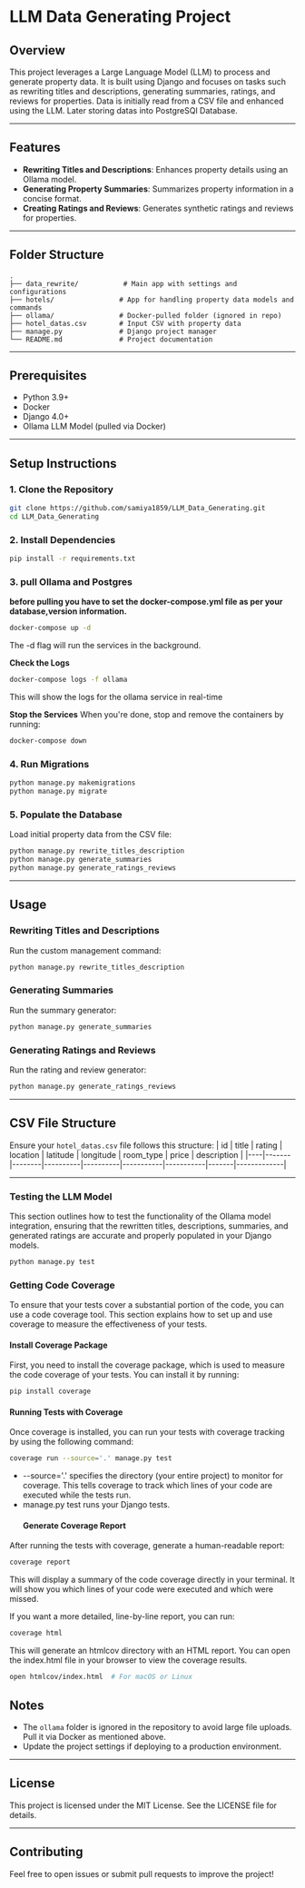 # LLM Data Generating Project

## Overview
This project leverages a Large Language Model (LLM) to process and generate property data. It is built using Django and focuses on tasks such as rewriting titles and descriptions, generating summaries, ratings, and reviews for properties. Data is initially read from a CSV file and enhanced using the LLM. Later storing datas into PostgreSQl Database. 

---

## Features

- **Rewriting Titles and Descriptions**: Enhances property details using an Ollama model.
- **Generating Property Summaries**: Summarizes property information in a concise format.
- **Creating Ratings and Reviews**: Generates synthetic ratings and reviews for properties.


---

## Folder Structure
```plaintext
.
├── data_rewrite/           # Main app with settings and configurations
├── hotels/                # App for handling property data models and commands
├── ollama/                # Docker-pulled folder (ignored in repo)
├── hotel_datas.csv        # Input CSV with property data
├── manage.py              # Django project manager
└── README.md              # Project documentation
```

---

## Prerequisites
- Python 3.9+
- Docker
- Django 4.0+
- Ollama LLM Model (pulled via Docker)

---

## Setup Instructions

### 1. Clone the Repository
```bash
git clone https://github.com/samiya1859/LLM_Data_Generating.git
cd LLM_Data_Generating
```

### 2. Install Dependencies
```bash
pip install -r requirements.txt
```

### 3. pull Ollama and Postgres
**before pulling you have to set the docker-compose.yml file as per your database,version information.**
```bash
docker-compose up -d
```
The -d flag will run the services in the background.

**Check the Logs**
```bash
docker-compose logs -f ollama
```
This will show the logs for the ollama service in real-time

**Stop the Services**
When you're done, stop and remove the containers by running:
```bash
docker-compose down
```

### 4. Run Migrations
```bash
python manage.py makemigrations
python manage.py migrate
```

### 5. Populate the Database
Load initial property data from the CSV file:
```bash
python manage.py rewrite_titles_description
python manage.py generate_summaries
python manage.py generate_ratings_reviews
```

---

## Usage

### Rewriting Titles and Descriptions
Run the custom management command:
```bash
python manage.py rewrite_titles_description
```

### Generating Summaries
Run the summary generator:
```bash
python manage.py generate_summaries
```

### Generating Ratings and Reviews
Run the rating and review generator:
```bash
python manage.py generate_ratings_reviews
```

---

## CSV File Structure
Ensure your `hotel_datas.csv` file follows this structure:
| id | title | rating | location | latitude | longitude | room_type | price | description |
|----|-------|--------|----------|----------|-----------|-----------|-------|-------------|

---
### Testing the LLM Model
This section outlines how to test the functionality of the Ollama model integration, ensuring that the rewritten titles, descriptions, summaries, and generated ratings are accurate and properly populated in your Django models.

```bash
python manage.py test

```
### Getting Code Coverage
To ensure that your tests cover a substantial portion of the code, you can use a code coverage tool. This section explains how to set up and use coverage to measure the effectiveness of your tests.
#### Install Coverage Package
First, you need to install the coverage package, which is used to measure the code coverage of your tests. You can install it by running:
```bash
pip install coverage
```
#### Running Tests with Coverage
Once coverage is installed, you can run your tests with coverage tracking by using the following command:
```bash
coverage run --source='.' manage.py test
```
- --source='.' specifies the directory (your entire project) to monitor for coverage. This tells coverage to track which lines of your code are executed while the tests run.
- manage.py test runs your Django tests.
  ####    Generate Coverage Report
After running the tests with coverage, generate a human-readable report:
```bash
coverage report
```
This will display a summary of the code coverage directly in your terminal. It will show you which lines of your code were executed and which were missed.

If you want a more detailed, line-by-line report, you can run:
```bash
coverage html
```
This will generate an htmlcov directory with an HTML report. You can open the index.html file in your browser to view the coverage results.
```bash
open htmlcov/index.html  # For macOS or Linux
```

## Notes
- The `ollama` folder is ignored in the repository to avoid large file uploads. Pull it via Docker as mentioned above.
- Update the project settings if deploying to a production environment.

---

## License
This project is licensed under the MIT License. See the LICENSE file for details.

---

## Contributing
Feel free to open issues or submit pull requests to improve the project!

